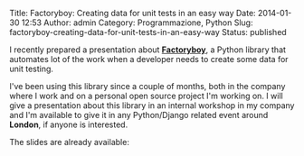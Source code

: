 Title: Factoryboy: Creating data for unit tests in an easy way
Date: 2014-01-30 12:53
Author: admin
Category: Programmazione, Python
Slug: factoryboy-creating-data-for-unit-tests-in-an-easy-way
Status: published

I recently prepared a presentation about
[**Factoryboy**](http://factoryboy.readthedocs.org), a Python library
that automates lot of the work when a developer needs to create some
data for unit testing.

I've been using this library since a couple of months, both in the
company where I work and on a personal open source project I'm working
on. I will give a presentation about this library in an internal
workshop in my company and I'm available to give it in any Python/Django
related event around **London**, if anyone is interested.

The slides are already available:

<p>
<script async class="speakerdeck-embed" data-id="55509260698a013170b8769b07168819" data-ratio="1.77777777777778" src="//speakerdeck.com/assets/embed.js"></script>
</p>

